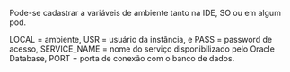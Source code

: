 Pode-se cadastrar a variáveis de ambiente tanto na IDE, SO ou em algum pod.

LOCAL = ambiente, USR = usuário da instância, e PASS = password de acesso, SERVICE_NAME = nome do serviço disponibilizado 
pelo Oracle Database, PORT = porta de conexão com o banco de dados.
